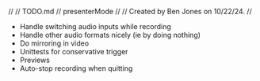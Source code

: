 //
//  TODO.md
//  presenterMode
//
//  Created by Ben Jones on 10/22/24.
//

* Handle switching audio inputs while recording
* Handle other audio formats nicely (ie by doing nothing)
* Do mirroring in video
* Unittests for conservative trigger
* Previews
* Auto-stop recording when quitting
